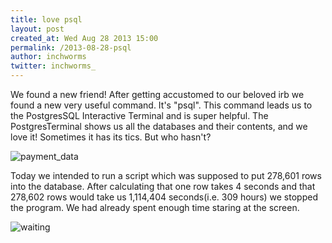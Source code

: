 ```yaml
---
title: love psql
layout: post
created_at: Wed Aug 28 2013 15:00
permalink: /2013-08-28-psql
author: inchworms
twitter: inchworms_
---
```


We found a new friend! After getting accustomed to our beloved irb we found a new very useful command. It's "psql". This command leads us to the PostgresSQL Interactive Terminal and is super helpful. The PostgresTerminal shows us all the databases and their contents, and we love it! Sometimes it has its tics. But who hasn't?

![payment_data](/inchworms/images/payment_data.png)

Today we intended to run a script which was supposed to put 278,601 rows into the database. After calculating that one row takes 4 seconds and that 278,602 rows would take us 1,114,404 seconds(i.e. 309 hours) we stopped the program. We had already spent enough time staring at the screen.

![waiting](/inchworms/images/waiting-meme.png)